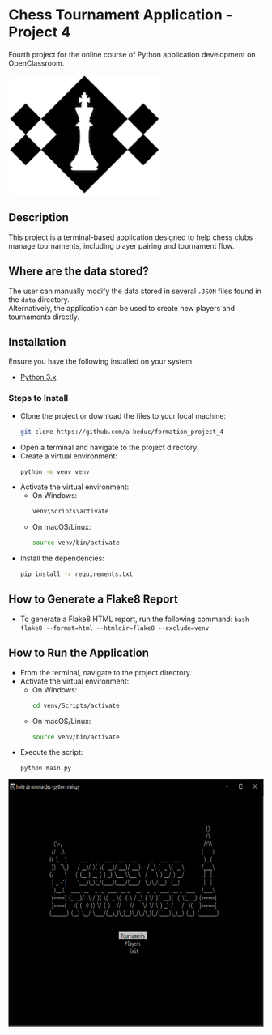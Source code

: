 # Chess Tournament Application - Project 4

Fourth project for the online course of Python application development on OpenClassroom.

<img alt="Logo of the chess application" height="238" src="images/0-LOGO.png" title="Logo of the chess application" width="300"/>

## Description

This project is a terminal-based application designed to help chess clubs manage tournaments, including player pairing and tournament flow.

## Where are the data stored?

The user can manually modify the data stored in several `.JSON` files found in the `data` directory.  
Alternatively, the application can be used to create new players and tournaments directly.

## Installation

Ensure you have the following installed on your system:

- [Python 3.x](https://www.python.org/downloads/)

### Steps to Install

* Clone the project or download the files to your local machine:
    ```bash
    git clone https://github.com/a-beduc/formation_project_4
    ```
* Open a terminal and navigate to the project directory.
* Create a virtual environment:
    ```bash
    python -m venv venv
    ```
* Activate the virtual environment:
    - On Windows:
        ```bash
        venv\Scripts\activate
        ```
    - On macOS/Linux:
        ```bash
        source venv/bin/activate
        ```
* Install the dependencies:
    ```bash
    pip install -r requirements.txt
    ```

## How to Generate a Flake8 Report

* To generate a Flake8 HTML report, run the following command:
      ```bash
      flake8 --format=html --htmldir=flake8 --exclude=venv
      ```

## How to Run the Application
* From the terminal, navigate to the project directory.
* Activate the virtual environment:
    - On Windows:
        ```bash
        cd venv/Scripts/activate
        ```
    - On macOS/Linux:
        ```bash
        source venv/bin/activate
        ```
* Execute the script:
    ```bash
    python main.py
    ```

<img alt="Image of the menu of the application" height="489" src="images%2F1-MENU.png" title="MENU" width="800"/>
